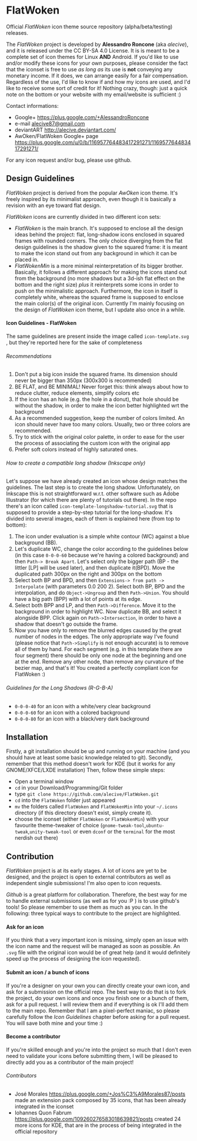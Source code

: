 FlatWoken
=========

Official *FlatWoken* icon theme source repository (alpha/beta/testing) releases.

The *FlatWoken* project is developed by **Alessandro Roncone** (aka *alecive*), and it is released under the CC BY-SA 4.0 License. It is is meant to be a complete set of icon themes for Linux **AND** Android. If you'd like to use and/or modify these icons for your own purposes, please consider the fact that the iconset is free to use *as long as* its use is **not** conveying any monetary income. If it does, we can arrange easily for a fair compensation. Regardless of the use, I'd like to know if and how my icons are used, and I'd like to receive some sort of credit for it! Nothing crazy, though: just a quick note on the bottom or your website with my email/website is sufficient :)

Contact informations:

- Google+    https://plus.google.com/+AlessandroRoncone
- e-mail     alecive87@gmail.com
- deviantART http://alecive.deviantart.com/
- AwOken/FlatWoken Google+ page https://plus.google.com/u/0/b/116957764483417291271/116957764483417291271/

For any icon request and/or bug, please use github.

Design Guidelines
----------

*FlatWoken* project is derived from the popular *AwOken* icon theme. It's freely inspired by its minimalist approach, even though it is basically a revision with an eye toward flat design. 

*FlatWoken* icons are currently divided in two different icon sets:

- *FlatWoken* is the main branch. It's supposed to enclose all the design ideas behind the project: flat, long-shadow icons enclosed in squared frames with rounded corners. The only choice diverging from the flat design guidelines is the shadow given to the squared frame: it is meant to make the icon stand out from any background in which it can be placed in.
- *FlatWokenMin* is a more minimal reinterpretation of its bigger brother. Basically, it follows a different approach for making the icons stand out from the background (no more shadows but a 3d-ish flat effect on the bottom and the right size) *plus* it reinterprets some icons in order to push on the minimalistic approach. Furthermore, the icon in itself is completely white, whereas the squared frame is supposed to enclose the main color(s) of the original icon. Currently I'm mainly focusing on the design of *FlatWoken* icon theme, but I update also once in a while.

#### Icon Guidelines - FlatWoken
The same guidelines are present inside the image called `icon-template.svg` , but they're reported here for the sake of completeness

###### Recommendations
1. Don't put a big icon inside the squared frame. Its dimension should never be bigger than 350px (300x300 is recommended)
2. BE FLAT, and BE MINIMAL! Never forget this: think always about how to reduce clutter, reduce elements, simplify colors etc
3. If the icon has an hole (e.g. the hole in a donut), that hole should be without the shadow, in order to make the icon better highlighted wrt the background
4. As a recommended suggestion, keep the number of colors limited. An icon should never have too many colors. Usually, two or three colors are recommended.
5. Try to stick with the original color palette, in order to ease for the user the process of associating the custom icon with the original app
6. Prefer soft colors instead of highly saturated ones.

###### How to create a compatible long shadow (Inkscape only)
Let's suppose we have already created an icon whose design matches the guidelines. The last step is to create the long shadow. Unfortunately, on Inkscape this is not straightforward w.r.t. other software such as Adobe Illustrator (for which there are plenty of tutorials out there).
In the repo there's an icon called `icon-template-longshadow-tutorial.svg` that is supposed to provide a step-by-step tutorial for the long-shadow. It's divided into several images, each of them is explained here (from top to bottom):
1. The icon under evaluation is a simple white contour (WC) against a blue background (BB).
2. Let's duplicate WC, change the color according to the guidelines below (in this case `0-0-0-60` because we're having a colored background) and then `Path-> Break Apart`. Let's select only the bigger path (BP - the littler [LP] will be used later), and then duplicate it(BPD). Move the duplicated path 300px on the right and 300px on the bottom
3. Select both BP and BPD, and then `Extensions-> from path -> Interpolate` (with parameters 0.0 200 2). Select both BP, BPD and the interpolation, and do `Object->Ungroup` and then `Path->Union`. You should have a big path (BPP) with a lot of points at its edge.
4. Select both BPP and LP, and then `Path->Difference`. Move it to the background in order to highlight WC. Now duplicate BB, and select it alongside BPP. Click again on `Path->Intersection`, in order to have a shadow that doesn't go outside the frame.
5. Now you have only to remove the blurred edges caused by the great number of nodes in the edges. The only appropriate way I've found (please notice that `Path->Simplify` is not enough accurate) is to remove all of them by hand. For each segment (e.g. in this template there are four segment) there should be only one node at the beginning and one at the end. Remove any other node, than remove any curvature of the bezier map, and that's it! You created a perfectly compliant icon for FlatWoken :)

###### Guidelines for the Long Shadows (R-G-B-A)
- `0-0-0-40` for an icon with a white/very clear background
- `0-0-0-60` for an icon with a colored background
- `0-0-0-80` for an icon with a black/very dark background

Installation
----------

Firstly, a git installation should be up and running on your machine (and you should have at least some basic knowledge related to git). Secondly, remember that this method doesn't work for KDE (but it works for any GNOME/XFCE/LXDE installation) Then, follow these simple steps:

- Open a terminal window
- `cd` in your Download/Programming/Git folder
- type `git clone https://github.com/alecive/FlatWoken.git`
- `cd` into the `FlatWoken` folder just appeared
- `mv` the folders called `FlatWoken` and `FlatWokenMin` into your `~/.icons` directory (if this directory doesn't exist, simply create it).
- choose the iconset (either `FlatWoken` or `FlatWokenMin`) with your favourite theme-tweaker of choice (`gnome-tweak-tool`,`ubuntu-tweak`,`unity-tweak-tool` or even `dconf` or the `terminal` for the most nerdish out there)


Contribution
----------

*FlatWoken* project is at its early stages. A lot of icons are yet to be designed, and the project is open to external contributors as well as independent single submissions! I'm also open to icon requests.

*Github* is a great platform for collaboration. Therefore, the best way for me to handle external submissions (as well as for you :P ) is to use github's tools! So please remember to use them as much as you can. In the following: three typical ways to contribute to the project are highlighted.

#### Ask for an icon
If you think that a very important icon is missing, simply open an issue with the icon name and the request will be managed as soon as possible. An `.svg` file with the original icon would be of great help (and it would definitely speed up the process of designing the icon requested).

#### Submit an icon / a bunch of icons
If you're a designer on your own you can directly create your own icon, and ask for a submission on the official repo. The best way to do that is to fork the project, do your own icons and once you finish one or a bunch of them, ask for a pull request. I will review them and if everything is ok I'll add them to the main repo. Remember that I am a pixel-perfect maniac, so please carefully follow the *Icon Guidelines* chapter before asking for a pull request. You will save both mine and your time :)

#### Become a contributor
If you're skilled enough and you're into the project so much that I don't even need to validate your icons before submitting them, I will be pleased to directly add you as a contributor of the main project!

###### Contributors
- José Morales https://plus.google.com/+Jos%C3%A9Morales87/posts made an extension pack composed by 35 icons, that has been already integrated in the iconset
- Iohannes Quon Fabrum https://plus.google.com/109260276583018639821/posts created 24 more icons for KDE, that are in the process of being integrated in the official repository